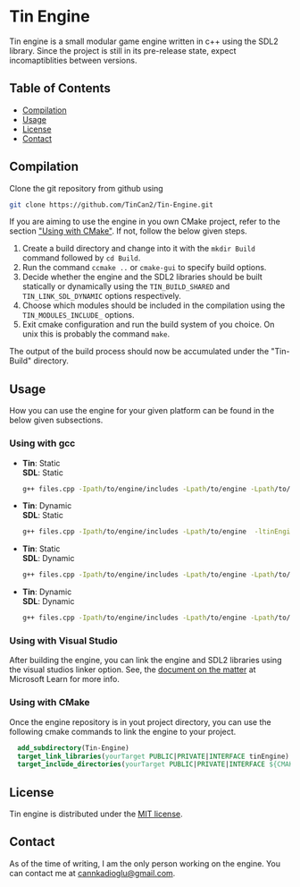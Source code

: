 # Tin Engine
Tin engine is a small modular game engine written in c++ using the SDL2 library. Since the project is still in its pre-release state, expect incomaptiblities between versions.


## Table of Contents
- [Compilation](#compilation)
- [Usage](#usage)
- [License](#license)
- [Contact](#contact)


## Compilation
Clone the git repository from github using
```bash
git clone https://github.com/TinCan2/Tin-Engine.git
```

If you are aiming to use the engine in you own CMake project, refer to the section ["Using with CMake"](#using-with-cmake). If not, follow the below given steps.
1. Create a build directory and change into it with the `mkdir Build` command followed by `cd Build`.
2. Run the command `ccmake ..` or `cmake-gui` to specify build options.
3. Decide whether the engine and the SDL2 libraries should be built statically or dynamically using the `TIN_BUILD_SHARED` and `TIN_LINK_SDL_DYNAMIC` options respectively.
4. Choose which modules should be included in the compilation using the `TIN_MODULES_INCLUDE_` options.
5. Exit cmake configuration and run the build system of you choice. On unix this is probably the command `make`.

The output of the build process should now be accumulated under the "Tin-Build" directory.

## Usage
How you can use the engine for your given platform can be found in the below given subsections.

### Using with gcc
- **Tin**: Static  
  **SDL**: Static
  ```bash
  g++ files.cpp -Ipath/to/engine/includes -Lpath/to/engine -Lpath/to/SDL -ltinEngine -lSDL2 -lSDL2_image
  ```
- **Tin**: Dynamic  
  **SDL**: Static
  ```bash
  g++ files.cpp -Ipath/to/engine/includes -Lpath/to/engine  -ltinEngine -Wl,-rpath=path/to/engine
  ```
- **Tin**: Static  
  **SDL**: Dynamic
  ```bash
  g++ files.cpp -Ipath/to/engine/includes -Lpath/to/engine -Lpath/to/SDL -ltinEngine -ltinEngine -lSDL2-2.0 -lSDL2_image-2.0 -Wl,-rpath=path/to/SDL
  ```
- **Tin**: Dynamic  
  **SDL**: Dynamic
  ```bash
  g++ files.cpp -Ipath/to/engine/includes -Lpath/to/engine -Lpath/to/SDL -ltinEngine -ltinEngine -lSDL2-2.0 -lSDL2_image-2.0 -Wl,-rpath=path/to/engine:path/to/SDL
  ```

### Using with Visual Studio
After building the engine, you can link the engine and SDL2 libraries using the visual studios linker option. See, the [document on the matter](https://learn.microsoft.com/en-us/cpp/build/adding-references-in-visual-cpp-projects) at Microsoft Learn for more info.

### Using with CMake
Once the engine repository is in yout project directory, you can use the following cmake commands to link the engine to your project.
```cmake
  add_subdirectory(Tin-Engine)
  target_link_libraries(yourTarget PUBLIC|PRIVATE|INTERFACE tinEngine)
  target_include_directories(yourTarget PUBLIC|PRIVATE|INTERFACE ${CMAKE_BINARY_DIR}/Tin-Build/include)
```


## License
Tin engine is distributed under the [MIT license](https://github.com/TinCan2/Tin-Engine/blob/main/LICENSE).


## Contact
As of the time of writing, I am the only person working on the engine. You can contact me at <cannkadioglu@gmail.com>.
